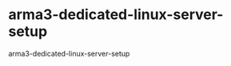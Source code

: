 arma3-dedicated-linux-server-setup
==================================

arma3-dedicated-linux-server-setup

